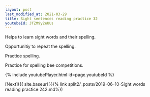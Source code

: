 ```yaml
---
layout: post
last_modified_at: 2021-03-29
title: Sight sentences reading practice 32
youtubeId: JTZM9y2eUUs
---
```

 
 
Helps to learn sight words and their spelling.

Opportunitiy to repeat the spelling. 

Practice spelling. 
 
Practice for spelling bee competitions. 
 
{% include youtubePlayer.html id=page.youtubeId %}
 
 

[Next]({{ site.baseurl }}{% link  split2/_posts/2019-06-10-Sight words reading practice 242.md%})
 
